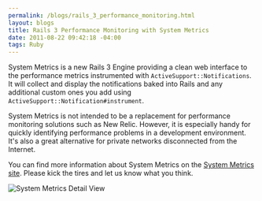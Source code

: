 ```yaml
--- 
permalink: /blogs/rails_3_performance_monitoring.html
layout: blogs
title: Rails 3 Performance Monitoring with System Metrics
date: 2011-08-22 09:42:18 -04:00
tags: Ruby
---
```

System Metrics is a new Rails 3 Engine providing a clean web interface to the performance metrics instrumented with `ActiveSupport::Notifications`. It will collect and display the notifications baked into Rails and any additional custom ones you add using `ActiveSupport::Notification#instrument`.

System Metrics is not intended to be a replacement for performance monitoring solutions such as New Relic. However, it is especially handy for quickly identifying performance problems in a development environment. It's also a great alternative for private networks disconnected from the Internet.

You can find more information about System Metrics on the [System Metrics site](http://nearinfinity.github.com/system-metrics). Please kick the tires and let us know what you think.

![System Metrics Detail View](/blogs/2011/08/22/system-metrics/smdetails.png) 

